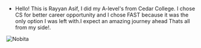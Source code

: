 
- Hello! This is Rayyan Asif, I did my A-level's from Cedar College. I chose CS for better career opportunity and I chose FAST because it was the only option I was left with.I expect an amazing journey ahead Thats all from my side!.



![Nobita](https://static.wikia.nocookie.net/doraemon-wiki-hispana/images/2/2c/Nobita.png/revision/latest?cb=20210420112702&path-prefix=es)
<!---
RayyanAsif/RayyanAsif is a ✨ special ✨ repository because its `README.md` (this file) appears on your GitHub profile.
You can click the Preview link to take a look at your changes.
---





